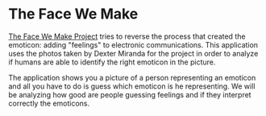 # The Face We Make

[The Face We Make Project](http://www.flickr.com/photos/thefacewemake) tries to reverse the process that created the emoticon: adding "feelings" to electronic communications. This application uses the photos taken by Dexter Miranda for the project in order to analyze if humans are able to identify the right emoticon in the picture.

The application shows you a picture of a person representing an emoticon and all you have to do is guess which emoticon is he representing. We will be analyzing how good are people guessing feelings and if they interpret correctly the emoticons.
